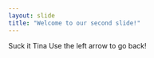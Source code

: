 ```yaml
---
layout: slide
title: "Welcome to our second slide!"
---
```

Suck it Tina
Use the left arrow to go back!
